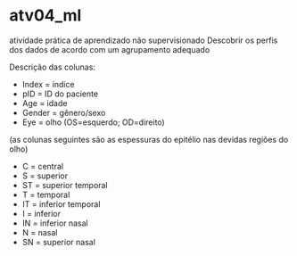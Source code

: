 # atv04_ml
atividade prática de aprendizado não supervisionado
Descobrir os perfis dos dados de acordo com um agrupamento adequado

Descrição das colunas:
- Index = índice
- pID = ID do paciente
- Age = idade
- Gender = gênero/sexo
- Eye = olho (OS=esquerdo; OD=direito)

(as colunas seguintes são as espessuras do epitélio nas devidas regiões do olho)

- C = central
- S = superior
- ST = superior temporal
- T = temporal
- IT = inferior temporal
- I = inferior
- IN = inferior nasal
- N = nasal
- SN = superior nasal
